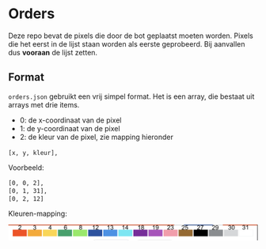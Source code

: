 # Orders

Deze repo bevat de pixels die door de bot geplaatst moeten worden. Pixels die het eerst in de lijst staan worden als eerste geprobeerd. Bij aanvallen dus **vooraan** de lijst zetten.

## Format

`orders.json` gebruikt een vrij simpel format. Het is een array, die bestaat uit arrays met drie items.

- 0: de x-coordinaat van de pixel
- 1: de y-coordinaat van de pixel
- 2: de kleur van de pixel, zie mapping hieronder

`[x, y, kleur],`

Voorbeeld:

```
[0, 0, 2],
[0, 1, 31],
[0, 2, 12]
```

Kleuren-mapping:

![kleuren-mapping](colors.png)
